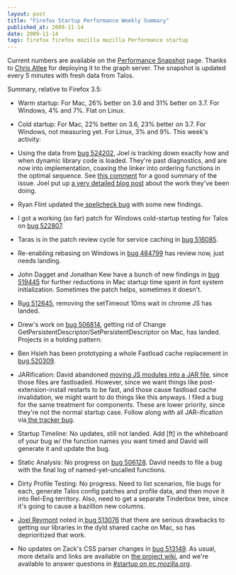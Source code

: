 ```yaml
---
layout: post
title: "Firefox Startup Performance Weekly Summary"
published_at: 2009-11-14
date: 2009-11-14
tags: firefox firefox mozilla mozilla Performance startup
---
```


Current numbers are available on the [Performance Snapshot](http://graphs.mozilla.org/dashboard/snapshot/) page. Thanks to [Chris Atlee](http://atlee.ca/blog/) for deploying it to the graph server. The snapshot is updated every 5 minutes with fresh data from Talos.

Summary, relative to Firefox 3.5:

*   Warm startup: For Mac, 26% better on 3.6 and 31% better on 3.7. For Windows, 4% and 7%. Flat on Linux.
*   Cold startup:  For Mac, 22% better on 3.6, 23% better on 3.7. For Windows, not measuring yet. For Linux, 3% and 9%.
This week's activity:

*   Using the data from [bug 524202](https://bugzilla.mozilla.org/show_bug.cgi?id=524202), Joel is tracking down exactly how and when dynamic library code is loaded. They're past diagnostics, and are now into implementation, coaxing the linker into ordering functions in the optimal sequence. See [this  comment](https://bugzilla.mozilla.org/show_bug.cgi?id=524202#c3) for a good summary of the issue. Joel put up [a very detailed blog post](http://wagerlabs.com/post/230853261/tracking-io-patterns-in-memory-mapped-dynamic-libaries) about the work they've been doing.
*   Ryan Flint updated the[ spellcheck bug](https://bugzilla.mozilla.org/show_bug.cgi?id=496217) with some new findings.
*   I got a working (so far) patch for Windows cold-startup testing for Talos on [bug 522807](https://bugzilla.mozilla.org/show_bug.cgi?id=522807).
*   Taras is in the patch review cycle for service caching in [bug         516085](https://bugzilla.mozilla.org/show_bug.cgi?id=516085).
*   Re-enabling rebasing on  Windows in [bug    484799](https://bugzilla.mozilla.org/show_bug.cgi?id=484799) has review now, just needs landing.
*   John Dagget and Jonathan Kew have a bunch of new findings in [bug       519445](https://bugzilla.mozilla.org/show_bug.cgi?id=519445) for further reductions in Mac startup       time spent in font system initialization. Sometimes the patch helps, sometimes it doesn't.
*   B[ug    512645](https://bugzilla.mozilla.org/show_bug.cgi?id=512645), removing the setTimeout 10ms wait in chrome JS has landed.
*   Drew's work on [bug     506814](https://bugzilla.mozilla.org/show_bug.cgi?id=506814), getting rid of Change      GetPersistentDescriptor/SetPersistentDescriptor on Mac, has landed.
Projects in a holding pattern:

*   Ben Hsieh has been prototyping a whole Fastload cache  replacement in  [bug   520309](https://bugzilla.mozilla.org/show_bug.cgi?id=520309).
*   JARification: David abandoned [moving JS         modules into a JAR file](https://bugzilla.mozilla.org/show_bug.cgi?id=509755), since those files are fastloaded.        However, since we want things like post-extension-install restarts  to   be     fast, and those cause fastload cache invalidation, we might   want  to   do   things like this anyways. I filed a bug for the same   treatment  for     components. These are lower priority, since they're   not the  normal     startup case. Follow along with all JAR-ification   via[ the        tracker  bug](https://bugzilla.mozilla.org/show_bug.cgi?id=513027).
*   Startup Timeline: No updates, still not landed. Add [ft] in the       whiteboard of your bug w/ the function names you want timed and David       will generate it and update the bug.
*   Static Analysis: No progress on [bug       506128](https://bugzilla.mozilla.org/show_bug.cgi?id=506128).  David needs to file a bug with the final log of       named-yet-uncalled  functions.
*   Dirty Profile Testing: No progress. Need to list scenarios, file       bugs  for each, generate Talos config patches and profile data, and   then     move  it into Rel-Eng territory. Also, need to get a separate      Tinderbox  tree,  since it's going to cause a bazillion new columns.
*   [Joel       Reymont](http://wagerlabs.com/) noted in[ bug       513076](https://bugzilla.mozilla.org/show_bug.cgi?id=513076) that there are serious drawbacks to getting our libraries in       the dyld  shared cache on Mac, so has deprioritized that work.
*   No updates on Zack's CSS parser changes in [bug         513149](https://bugzilla.mozilla.org/show_bug.cgi?id=513149).
As usual, more details and links are  available on [the      project wiki](https://wiki.mozilla.org/Firefox/Projects/Startup_Time_Improvements), and we're available to answer questions in [#startup on irc.mozilla.org](irc://irc.mozilla.org/#startup).